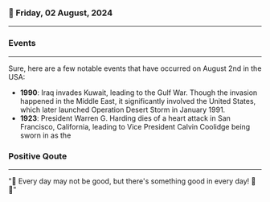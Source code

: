 ### 📅 Friday, 02 August, 2024
------
### Events
------
Sure, here are a few notable events that have occurred on August 2nd in the USA:

- **1990**: Iraq invades Kuwait, leading to the Gulf War. Though the invasion happened in the Middle East, it significantly involved the United States, which later launched Operation Desert Storm in January 1991.
- **1923**: President Warren G. Harding dies of a heart attack in San Francisco, California, leading to Vice President Calvin Coolidge being sworn in as the 
### Positive Qoute
------
"🌟 Every day may not be good, but there's something good in every day! 🌻✨"
